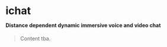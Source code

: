 <h1>
    ichat
    <br>
    <p style="font-size: 0.5em;">Distance dependent dynamic immersive voice and video chat</p>
</h1>

>Content tba.